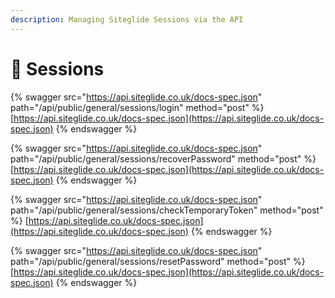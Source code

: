 ```yaml
---
description: Managing Siteglide Sessions via the API
---
```


# 🔗 Sessions



{% swagger src="https://api.siteglide.co.uk/docs-spec.json" path="/api/public/general/sessions/login" method="post" %}
[https://api.siteglide.co.uk/docs-spec.json](https://api.siteglide.co.uk/docs-spec.json)
{% endswagger %}

{% swagger src="https://api.siteglide.co.uk/docs-spec.json" path="/api/public/general/sessions/recoverPassword" method="post" %}
[https://api.siteglide.co.uk/docs-spec.json](https://api.siteglide.co.uk/docs-spec.json)
{% endswagger %}

{% swagger src="https://api.siteglide.co.uk/docs-spec.json" path="/api/public/general/sessions/checkTemporaryToken" method="post" %}
[https://api.siteglide.co.uk/docs-spec.json](https://api.siteglide.co.uk/docs-spec.json)
{% endswagger %}

{% swagger src="https://api.siteglide.co.uk/docs-spec.json" path="/api/public/general/sessions/resetPassword" method="post" %}
[https://api.siteglide.co.uk/docs-spec.json](https://api.siteglide.co.uk/docs-spec.json)
{% endswagger %}
